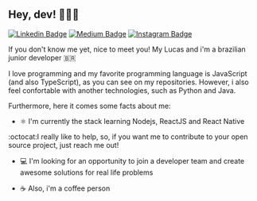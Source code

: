 ## Hey, dev! 👩‍🚀🚀

[![Linkedin Badge](https://img.shields.io/badge/-LinkedIn-blue?style=flat-square&logo=Linkedin&logoColor=white&link=https://www.linkedin.com/in/rebeccamanzi/)](https://www.linkedin.com/in/lucas-prazeres/)
[![Medium Badge](https://img.shields.io/badge/-Medium-000000?style=flat-square&labelColor=000000&logo=medium&logoColor=white&link=https://medium.com/@alexalvess)](https://medium.com/@olucascostadp)
[![Instagram Badge](https://img.shields.io/badge/-Instagram-C13584?style=flat-square&labelColor=C13584&logo=instagram&logoColor=white&link=https://www.instagram.com/alex.as25/)](https://www.instagram.com/_lucascprazeres/)

If you don't know me yet, nice to meet you! My Lucas and i'm a brazilian junior developer 🇧🇷

I love programming and my favorite programming language is JavaScript (and also TypeScript), as you can see on my repositories. However, i also feel confortable with another technologies, such as Python and Java.

Furthermore, here it comes some facts about me:

- ⚛️ I'm currently the stack learning Nodejs, ReactJS and React Native

 :octocat:I really like to help, so, if you want me to contribute to your open source project, just reach me out!

- 💻 I'm looking for an opportunity to join a developer team and create awesome solutions for real life problems 

- ☕ Also, i'm a coffee person